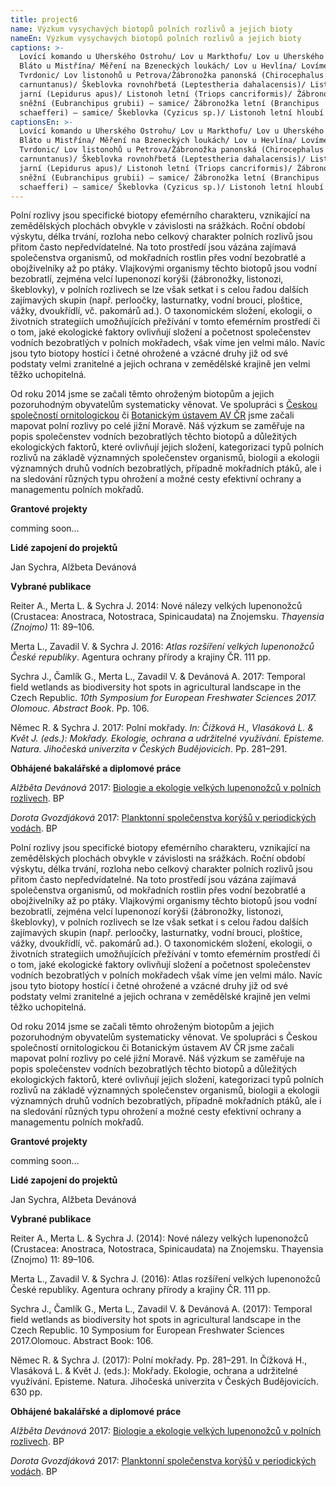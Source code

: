 ```yaml
---
title: project6
name: Výzkum vysychavých biotopů polních rozlivů a jejich bioty
nameEn: Výzkum vysychavých biotopů polních rozlivů a jejich bioty
captions: >-
  Lovící komando u Uherského Ostrohu/ Lov u Markthofu/ Lov u Uherského Ostrohu/
  Bláto u Mistřína/ Měření na Bzeneckých loukách/ Lov u Hevlína/ Lovíme u
  Tvrdonic/ Lov listonohů u Petrova/Žábronožka panonská (Chirocephalus
  carnuntanus)/ Škeblovka rovnohřbetá (Leptestheria dahalacensis)/ Listonoh
  jarní (Lepidurus apus)/ Listonoh letní (Triops cancriformis)/ Žábronožka
  sněžní (Eubranchipus grubii) – samice/ Žábronožka letní (Branchipus
  schaefferi) – samice/ Škeblovka (Cyzicus sp.)/ Listonoh letní hloubí důlek/
captionsEn: >-
  Lovící komando u Uherského Ostrohu/ Lov u Markthofu/ Lov u Uherského Ostrohu/
  Bláto u Mistřína/ Měření na Bzeneckých loukách/ Lov u Hevlína/ Lovíme u
  Tvrdonic/ Lov listonohů u Petrova/Žábronožka panonská (Chirocephalus
  carnuntanus)/ Škeblovka rovnohřbetá (Leptestheria dahalacensis)/ Listonoh
  jarní (Lepidurus apus)/ Listonoh letní (Triops cancriformis)/ Žábronožka
  sněžní (Eubranchipus grubii) – samice/ Žábronožka letní (Branchipus
  schaefferi) – samice/ Škeblovka (Cyzicus sp.)/ Listonoh letní hloubí důlek/
---
```

<div class="cz">
Polní rozlivy jsou specifické biotopy efemérního charakteru, vznikající na zemědělských plochách
obvykle v závislosti na srážkách. Roční období výskytu, délka trvání, rozloha nebo celkový charakter
polních rozlivů jsou přitom často nepředvídatelné. Na toto prostředí jsou vázána zajímavá
společenstva organismů, od mokřadních rostlin přes vodní bezobratlé a obojživelníky až po ptáky.
Vlajkovými organismy těchto biotopů jsou vodní bezobratlí, zejména velcí lupenonozí korýši
(žábronožky, listonozi, škeblovky), v polních rozlivech se lze však setkat i s celou řadou dalších
zajímavých skupin (např. perloočky, lasturnatky, vodní brouci, ploštice, vážky, dvoukřídlí, vč.
pakomárů ad.). O taxonomickém složení, ekologii, o životních strategiích umožňujících přežívání v
tomto efemérním prostředí či o tom, jaké ekologické faktory ovlivňují složení a početnost
společenstev vodních bezobratlých v polních mokřadech, však víme jen velmi málo. Navíc jsou tyto
biotopy hostící i četné ohrožené a vzácné druhy již od své podstaty velmi zranitelné a jejich ochrana v
zemědělské krajině jen velmi těžko uchopitelná.

Od roku 2014 jsme se začali těmto ohroženým biotopům a jejich pozoruhodným obyvatelům
systematicky věnovat. Ve spolupráci s [Českou společností ornitologickou](https://www.birdlife.cz/) či [Botanickým ústavem AV
ČR](https://www.ibot.cas.cz/cs/) jsme začali mapovat polní rozlivy po celé jižní Moravě. Náš výzkum se zaměřuje na popis
společenstev vodních bezobratlých těchto biotopů a důležitých ekologických faktorů, které ovlivňují
jejich složení, kategorizaci typů polních rozlivů na základě významných společenstev organismů,
biologii a ekologii významných druhů vodních bezobratlých, případně mokřadních ptáků, ale i na
sledování různých typu ohrožení a možné cesty efektivní ochrany a managementu polních mokřadů.

**Grantové projekty**

comming soon...

**Lidé zapojení do projektů**

Jan Sychra, Alžbeta Devánová

<div class="project-publication">

**Vybrané publikace**

Reiter A., Merta L. & Sychra J. 2014: Nové nálezy velkých lupenonožců (Crustacea: Anostraca,
Notostraca, Spinicaudata) na Znojemsku. _Thayensia (Znojmo)_ 11: 89–106.

Merta L., Zavadil V. & Sychra J. 2016: _Atlas rozšíření velkých lupenonožců České republiky_.
Agentura ochrany přírody a krajiny ČR. 111 pp.

Sychra J., Čamlík G., Merta L., Zavadil V. & Devánová A. 2017: Temporal field wetlands as
biodiversity hot spots in agricultural landscape in the Czech Republic. _10th Symposium for
European Freshwater Sciences 2017. Olomouc. Abstract Book_. Pp. 106.

Němec R. & Sychra J. 2017: Polní mokřady. _In: Čížková H., Vlasáková L. & Květ J.
(eds.): Mokřady. Ekologie, ochrana a udržitelné využívání. Episteme. Natura. Jihočeská univerzita
v Českých Budějovicích_. Pp. 281–291.

</div>

<div class="project-theses">

**Obhájené bakalářské a diplomové práce**

_Alžběta Devánová_ 2017: [Biologie a ekologie velkých lupenonožců v polních rozlivech](https://is.muni.cz/th/izs30?). BP

_Dorota Gvozdjáková_ 2017: [Planktonní společenstva korýšů v periodických vodách](https://is.muni.cz/th/aei4t?). BP

</div>
</div>
<div class="en">
Polní rozlivy jsou specifické biotopy efemérního charakteru, vznikající na zemědělských plochách
obvykle v závislosti na srážkách. Roční období výskytu, délka trvání, rozloha nebo celkový charakter
polních rozlivů jsou přitom často nepředvídatelné. Na toto prostředí jsou vázána zajímavá
společenstva organismů, od mokřadních rostlin přes vodní bezobratlé a obojživelníky až po ptáky.
Vlajkovými organismy těchto biotopů jsou vodní bezobratlí, zejména velcí lupenonozí korýši
(žábronožky, listonozi, škeblovky), v polních rozlivech se lze však setkat i s celou řadou dalších
zajímavých skupin (např. perloočky, lasturnatky, vodní brouci, ploštice, vážky, dvoukřídlí, vč.
pakomárů ad.). O taxonomickém složení, ekologii, o životních strategiích umožňujících přežívání v
tomto efemérním prostředí či o tom, jaké ekologické faktory ovlivňují složení a početnost
společenstev vodních bezobratlých v polních mokřadech však víme jen velmi málo. Navíc jsou tyto
biotopy hostící i četné ohrožené a vzácné druhy již od své podstaty velmi zranitelné a jejich ochrana v
zemědělské krajině jen velmi těžko uchopitelná.

Od roku 2014 jsme se začali těmto ohroženým biotopům a jejich pozoruhodným obyvatelům
systematicky věnovat. Ve spolupráci s Českou společností ornitologickou či Botanickým ústavem AV
ČR jsme začali mapovat polní rozlivy po celé jižní Moravě. Náš výzkum se zaměřuje na popis
společenstev vodních bezobratlých těchto biotopů a důležitých ekologických faktorů, které ovlivňují
jejich složení, kategorizaci typů polních rozlivů na základě významných společenstev organismů,
biologii a ekologii významných druhů vodních bezobratlých, případně mokřadních ptáků, ale i na
sledování různých typu ohrožení a možné cesty efektivní ochrany a managementu polních mokřadů.

**Grantové projekty**

comming soon...

**Lidé zapojení do projektů**

Jan Sychra, Alžbeta Devánová

<div class="project-publication">

**Vybrané publikace**

Reiter A., Merta L. &amp; Sychra J. (2014): Nové nálezy velkých lupenonožců (Crustacea: Anostraca,
Notostraca, Spinicaudata) na Znojemsku. Thayensia (Znojmo) 11: 89–106.

Merta L., Zavadil V. &amp; Sychra J. (2016): Atlas rozšíření velkých lupenonožců České republiky.
Agentura ochrany přírody a krajiny ČR. 111 pp.

Sychra J., Čamlík G., Merta L., Zavadil V. &amp; Devánová A. (2017): Temporal field wetlands as
biodiversity hot spots in agricultural landscape in the Czech Republic. 10 Symposium for
European Freshwater Sciences 2017.Olomouc. Abstract Book: 106.

Němec R. &amp; Sychra J. (2017): Polní mokřady. Pp. 281–291. In Čížková H., Vlasáková L. &amp; Květ J.
(eds.): Mokřady. Ekologie, ochrana a udržitelné využívání. Episteme. Natura. Jihočeská univerzita
v Českých Budějovicích. 630 pp.

</div>

<div class="project-theses">

**Obhájené bakalářské a diplomové práce**

_Alžběta Devánová_ 2017: [Biologie a ekologie velkých lupenonožců v polních rozlivech](https://is.muni.cz/th/izs30?). BP

_Dorota Gvozdjáková_ 2017: [Planktonní společenstva korýšů v periodických vodách](https://is.muni.cz/th/aei4t?). BP

</div>
</div>
